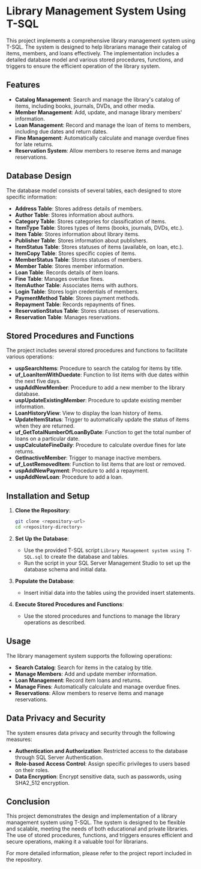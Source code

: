# Library Management System Using T-SQL

This project implements a comprehensive library management system using T-SQL. The system is designed to help librarians manage their catalog of items, members, and loans effectively. The implementation includes a detailed database model and various stored procedures, functions, and triggers to ensure the efficient operation of the library system.

## Features

- **Catalog Management**: Search and manage the library's catalog of items, including books, journals, DVDs, and other media.
- **Member Management**: Add, update, and manage library members' information.
- **Loan Management**: Record and manage the loan of items to members, including due dates and return dates.
- **Fine Management**: Automatically calculate and manage overdue fines for late returns.
- **Reservation System**: Allow members to reserve items and manage reservations.

## Database Design

The database model consists of several tables, each designed to store specific information:

- **Address Table**: Stores address details of members.
- **Author Table**: Stores information about authors.
- **Category Table**: Stores categories for classification of items.
- **ItemType Table**: Stores types of items (books, journals, DVDs, etc.).
- **Item Table**: Stores information about library items.
- **Publisher Table**: Stores information about publishers.
- **ItemStatus Table**: Stores statuses of items (available, on loan, etc.).
- **ItemCopy Table**: Stores specific copies of items.
- **MemberStatus Table**: Stores statuses of members.
- **Member Table**: Stores member information.
- **Loan Table**: Records details of item loans.
- **Fine Table**: Manages overdue fines.
- **ItemAuthor Table**: Associates items with authors.
- **Login Table**: Stores login credentials of members.
- **PaymentMethod Table**: Stores payment methods.
- **Repayment Table**: Records repayments of fines.
- **ReservationStatus Table**: Stores statuses of reservations.
- **Reservation Table**: Manages reservations.

## Stored Procedures and Functions

The project includes several stored procedures and functions to facilitate various operations:

- **uspSearchItems**: Procedure to search the catalog for items by title.
- **uf_LoanItemWithDuedate**: Function to list items with due dates within the next five days.
- **uspAddNewMember**: Procedure to add a new member to the library database.
- **uspUpdateExistingMember**: Procedure to update existing member information.
- **LoanHistoryView**: View to display the loan history of items.
- **UpdateItemStatus**: Trigger to automatically update the status of items when they are returned.
- **uf_GetTotalNumberOfLoanByDate**: Function to get the total number of loans on a particular date.
- **uspCalculateFineDaily**: Procedure to calculate overdue fines for late returns.
- **GetInactiveMember**: Trigger to manage inactive members.
- **uf_LostRemovedItem**: Function to list items that are lost or removed.
- **uspAddNewPayment**: Procedure to add a repayment.
- **uspAddNewLoan**: Procedure to add a loan.

## Installation and Setup

1. **Clone the Repository**:
    ```sh
    git clone <repository-url>
    cd <repository-directory>
    ```

2. **Set Up the Database**:
    - Use the provided T-SQL script `Library Management system using T-SQL.sql` to create the database and tables.
    - Run the script in your SQL Server Management Studio to set up the database schema and initial data.

3. **Populate the Database**:
    - Insert initial data into the tables using the provided insert statements.

4. **Execute Stored Procedures and Functions**:
    - Use the stored procedures and functions to manage the library operations as described.

## Usage

The library management system supports the following operations:

- **Search Catalog**: Search for items in the catalog by title.
- **Manage Members**: Add and update member information.
- **Loan Management**: Record item loans and returns.
- **Manage Fines**: Automatically calculate and manage overdue fines.
- **Reservations**: Allow members to reserve items and manage reservations.

## Data Privacy and Security

The system ensures data privacy and security through the following measures:

- **Authentication and Authorization**: Restricted access to the database through SQL Server Authentication.
- **Role-based Access Control**: Assign specific privileges to users based on their roles.
- **Data Encryption**: Encrypt sensitive data, such as passwords, using SHA2_512 encryption.

## Conclusion

This project demonstrates the design and implementation of a library management system using T-SQL. The system is designed to be flexible and scalable, meeting the needs of both educational and private libraries. The use of stored procedures, functions, and triggers ensures efficient and secure operations, making it a valuable tool for librarians.

For more detailed information, please refer to the project report included in the repository.
